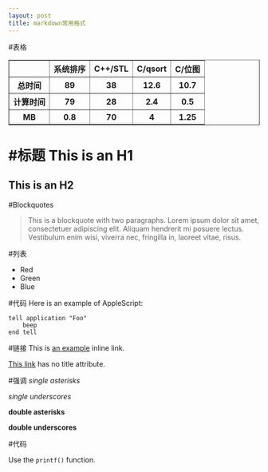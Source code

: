 ```yaml
---
layout: post
title: markdown常用格式
---
```


#表格
<table border=“1”>
  <tbody>
    <tr>
      <th></th>
      <th>系统排序</th>
      <th>C++/STL</th>
      <th>C/qsort</th>
      <th>C/位图</th>
    </tr>
  </tbody>
  <tbody>
    <tr>
      <th>总时间</th>
      <th>89</th>
      <th>38</th>
      <th>12.6</th>
    <th>10.7</th>
    </tr>
    <tr>
      <th>计算时间</th>
      <th>79</th>
      <th>28</th>
      <th>2.4</th>
	  <th>0.5</th>
    </tr>
      <th>MB</th>
      <th>0.8</th>
      <th>70</th>
      <th>4</th>
	  <th>1.25</th>	
  </tbody>
</table>

#标题
This is an H1
=============
This is an H2
-------------

#Blockquotes

> This is a blockquote with two paragraphs. Lorem ipsum dolor sit amet,
> consectetuer adipiscing elit. Aliquam hendrerit mi posuere lectus.
> Vestibulum enim wisi, viverra nec, fringilla in, laoreet vitae, risus.

#列表

*   Red
*   Green
*   Blue

#代码
Here is an example of AppleScript:

    tell application "Foo"
        beep
    end tell

#链接
This is [an example](http://example.com/ "Title") inline link.

[This link](http://example.net/) has no title attribute.

[Google]: http://google.com/

#强调
*single asterisks*

_single underscores_

**double asterisks**

__double underscores__

#代码

Use the `printf()` function.
